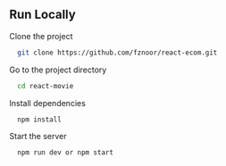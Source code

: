 ## Run Locally

Clone the project

```bash
  git clone https://github.com/fznoor/react-ecom.git
```

Go to the project directory

```bash
  cd react-movie
```

Install dependencies

```bash
  npm install
```

Start the server

```bash
  npm run dev or npm start
```
